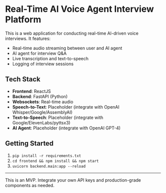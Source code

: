 # Real-Time AI Voice Agent Interview Platform

This is a web application for conducting real-time AI-driven voice interviews. It features:
- Real-time audio streaming between user and AI agent
- AI agent for interview Q&A
- Live transcription and text-to-speech
- Logging of interview sessions

## Tech Stack
- **Frontend**: ReactJS
- **Backend**: FastAPI (Python)
- **Websockets**: Real-time audio
- **Speech-to-Text**: Placeholder (integrate with OpenAI Whisper/Google/AssemblyAI)
- **Text-to-Speech**: Placeholder (integrate with Google/ElevenLabs/pyttsx3)
- **AI Agent**: Placeholder (integrate with OpenAI GPT-4)

## Getting Started
1. `pip install -r requirements.txt`
2. `cd frontend && npm install && npm start`
3. `uvicorn backend.main:app --reload`

---

This is an MVP. Integrate your own API keys and production-grade components as needed.
